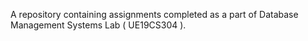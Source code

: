 A repository containing assignments completed as a part of Database Management Systems Lab ( UE19CS304 ). 
